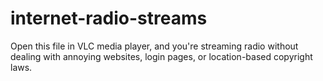 # internet-radio-streams

Open this file in VLC media player, and you're streaming radio without dealing with annoying websites, login pages, or location-based copyright laws. 
